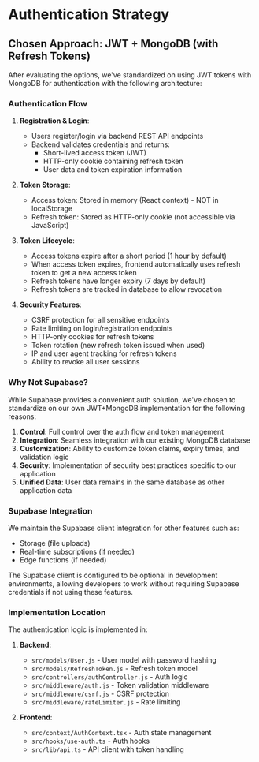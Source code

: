 # Authentication Strategy

## Chosen Approach: JWT + MongoDB (with Refresh Tokens)

After evaluating the options, we've standardized on using JWT tokens with MongoDB for authentication with the following architecture:

### Authentication Flow

1. **Registration & Login**:
   - Users register/login via backend REST API endpoints
   - Backend validates credentials and returns:
     - Short-lived access token (JWT)
     - HTTP-only cookie containing refresh token
     - User data and token expiration information

2. **Token Storage**:
   - Access token: Stored in memory (React context) - NOT in localStorage
   - Refresh token: Stored as HTTP-only cookie (not accessible via JavaScript)

3. **Token Lifecycle**:
   - Access tokens expire after a short period (1 hour by default)
   - When access token expires, frontend automatically uses refresh token to get a new access token
   - Refresh tokens have longer expiry (7 days by default)
   - Refresh tokens are tracked in database to allow revocation

4. **Security Features**:
   - CSRF protection for all sensitive endpoints
   - Rate limiting on login/registration endpoints
   - HTTP-only cookies for refresh tokens
   - Token rotation (new refresh token issued when used)
   - IP and user agent tracking for refresh tokens
   - Ability to revoke all user sessions

### Why Not Supabase?

While Supabase provides a convenient auth solution, we've chosen to standardize on our own JWT+MongoDB implementation for the following reasons:

1. **Control**: Full control over the auth flow and token management
2. **Integration**: Seamless integration with our existing MongoDB database
3. **Customization**: Ability to customize token claims, expiry times, and validation logic
4. **Security**: Implementation of security best practices specific to our application
5. **Unified Data**: User data remains in the same database as other application data

### Supabase Integration

We maintain the Supabase client integration for other features such as:
- Storage (file uploads)
- Real-time subscriptions (if needed)
- Edge functions (if needed)

The Supabase client is configured to be optional in development environments, allowing developers to work without requiring Supabase credentials if not using these features.

### Implementation Location

The authentication logic is implemented in:

1. **Backend**:
   - `src/models/User.js` - User model with password hashing
   - `src/models/RefreshToken.js` - Refresh token model
   - `src/controllers/authController.js` - Auth logic
   - `src/middleware/auth.js` - Token validation middleware
   - `src/middleware/csrf.js` - CSRF protection
   - `src/middleware/rateLimiter.js` - Rate limiting

2. **Frontend**:
   - `src/context/AuthContext.tsx` - Auth state management
   - `src/hooks/use-auth.ts` - Auth hooks
   - `src/lib/api.ts` - API client with token handling